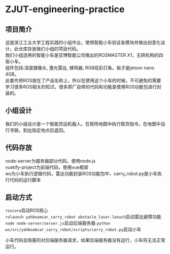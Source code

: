 # ZJUT-engineering-practice

## 项目简介
这是浙江工业大学工程实践的小组作业。使用智能小车验证各模块并做出创意化设计。此仓库存放我们小组的项目代码。  
我们小组选用的智能小车是亚博智能公司推出的ROSMASTER X1，无转机构的四驱小车。  
组件包括:深度摄像头, 激光雷达, 蜂鸣器, RGB炫彩灯条。板子是jetson nano 4GB。  
此套件把ROS放在了产品名称上，所以在使用这个小车的时候，不可避免的需要学习很多ROS相关的知识。很多原厂自带的代码和功能是使用ROS功能包进行封装的。  

## 小组设计
我们的小组设计是一个智能货运机器人。在矩阵地图中执行取货指令，在地图中自行寻路，到达指定地点后返回。

## 代码存放
node-server为服务器部分代码，使用node.js  
vuetify-project为前端代码，使用vue框架  
ws为小车执行逻辑代码，雷达功能封装ROS功能包中，carry_robot.py是小车执行代码的运行脚本

## 启动方式
`roscore`启动ROS核心  
`rolaunch yahboomcar_carry_robot obstacle_laser.lanuch`启动雷达避障功能
`node node-server/server.js`启动后端服务器
`python ws/src/yahboomcar_carry_robot/scripts/carry_robot.py`启动小车  

小车代码会阻塞的对后端服务器请求，如果后端服务器没有运行，小车将无法正常运行。